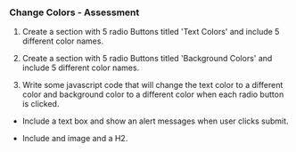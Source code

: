 ### Change Colors - Assessment 

1. Create a section with 5 radio Buttons titled 'Text Colors' and include 5 different color names.

2. Create a section with 5 radio Buttons titled 'Background Colors' and include 5 different color names.

3. Write some javascript code that will change the text color to a different color and background color to a different color when each radio button is clicked. 

* Include a text box and show an alert messages when user clicks submit.

* Include and image and a H2. 
